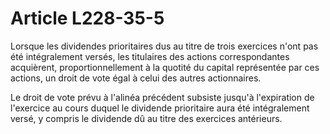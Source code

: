 # Article L228-35-5

Lorsque les dividendes prioritaires dus au titre de trois exercices n'ont pas été intégralement versés, les titulaires des actions correspondantes acquièrent, proportionnellement à la quotité du capital représentée par ces actions, un droit de vote égal à celui des autres actionnaires.

Le droit de vote prévu à l'alinéa précédent subsiste jusqu'à l'expiration de l'exercice au cours duquel le dividende prioritaire aura été intégralement versé, y compris le dividende dû au titre des exercices antérieurs.
